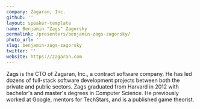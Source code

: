 ```yaml
---
company: Zagaran, Inc.
github: ''
layout: speaker-template
name: Benjamin "Zags" Zagorsky
permalink: /presenters/benjamin-zags-zagorsky/
photo_url: ''
slug: benjamin-zags-zagorsky
twitter: ''
website: https://zagaran.com
---
```


Zags is the CTO of Zagaran, Inc., a contract software company.  He has led dozens of full-stack software development projects between both the private and public sectors.  Zags graduated from Harvard in 2012 with bachelor's and master's degrees in Computer Science.  He previously worked at Google, mentors for TechStars, and is a published game theorist.
